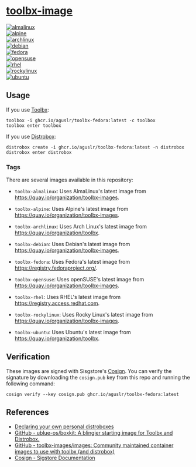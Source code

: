 [toolbx-image][1]
=================


[![almalinux](https://github.com/aguslr/toolbx-image/actions/workflows/almalinux.yml/badge.svg)](https://github.com/aguslr/toolbx-image/actions/workflows/almalinux.yml)<br/>
[![alpine](https://github.com/aguslr/toolbx-image/actions/workflows/alpine.yml/badge.svg)](https://github.com/aguslr/toolbx-image/actions/workflows/alpine.yml)<br/>
[![archlinux](https://github.com/aguslr/toolbx-image/actions/workflows/archlinux.yml/badge.svg)](https://github.com/aguslr/toolbx-image/actions/workflows/archlinux.yml)<br/>
[![debian](https://github.com/aguslr/toolbx-image/actions/workflows/debian.yml/badge.svg)](https://github.com/aguslr/toolbx-image/actions/workflows/debian.yml)<br/>
[![fedora](https://github.com/aguslr/toolbx-image/actions/workflows/fedora.yml/badge.svg)](https://github.com/aguslr/toolbx-image/actions/workflows/fedora.yml)<br/>
[![opensuse](https://github.com/aguslr/toolbx-image/actions/workflows/opensuse.yml/badge.svg)](https://github.com/aguslr/toolbx-image/actions/workflows/opensuse.yml)<br/>
[![rhel](https://github.com/aguslr/toolbx-image/actions/workflows/rhel.yml/badge.svg)](https://github.com/aguslr/toolbx-image/actions/workflows/rhel.yml)<br/>
[![rockylinux](https://github.com/aguslr/toolbx-image/actions/workflows/rockylinux.yml/badge.svg)](https://github.com/aguslr/toolbx-image/actions/workflows/rockylinux.yml)<br/>
[![ubuntu](https://github.com/aguslr/toolbx-image/actions/workflows/ubuntu.yml/badge.svg)](https://github.com/aguslr/toolbx-image/actions/workflows/ubuntu.yml)<br/>


Usage
-----

If you use [Toolbx][5]:

    toolbox -i ghcr.io/aguslr/toolbx-fedora:latest -c toolbox
    toolbox enter toolbox

If you use [Distrobox][6]:

    distrobox create -i ghcr.io/aguslr/toolbx-fedora:latest -n distrobox
    distrobox enter distrobox


### Tags

There are several images available in this repository:

- `toolbx-almalinux`: Uses AlmaLinux's latest image from
  <https://quay.io/organization/toolbx-images>.

- `toolbx-alpine`: Uses Alpine's latest image from
  <https://quay.io/organization/toolbx-images>.

- `toolbx-archlinux`: Uses Arch Linux's latest image from
  <https://quay.io/organization/toolbx>.

- `toolbx-debian`: Uses Debian's latest image from
  <https://quay.io/organization/toolbx-images>.

- `toolbx-fedora`: Uses Fedora's latest image from
  <https://registry.fedoraproject.org/>.

- `toolbx-opensuse`: Uses openSUSE's latest image from
  <https://quay.io/organization/toolbx-images>.

- `toolbx-rhel`: Uses RHEL's latest image from
  <https://registry.access.redhat.com>.

- `toolbx-rockylinux`: Uses Rocky Linux's latest image from
  <https://quay.io/organization/toolbx-images>.

- `toolbx-ubuntu`: Uses Ubuntu's latest image from
  <https://quay.io/organization/toolbx>.


Verification
------------

These images are signed with Sisgstore's [Cosign][4]. You can verify the
signature by downloading the `cosign.pub` key from this repo and running the
following command:

    cosign verify --key cosign.pub ghcr.io/aguslr/toolbx-fedora:latest


References
----------

- [Declaring your own personal distroboxes][7]
- [GitHub - ublue-os/boxkit: A blingier starting image for Toolbx and
  Distrobox.][2]
- [GitHub - toolbx-images/images: Community maintained container images to use
  with toolbx (and distrobox)][3]
- [Cosign - Sigstore Documentation][4]


[1]: https://github.com/aguslr/toolbx-image
[2]: https://github.com/ublue-os/boxkit
[3]: https://github.com/toolbx-images/images
[4]: https://docs.sigstore.dev/cosign/overview/
[5]: https://github.com/containers/toolbox
[6]: https://github.com/89luca89/distrobox
[7]: https://www.ypsidanger.com/declaring-your-own-personal-distroboxes/
